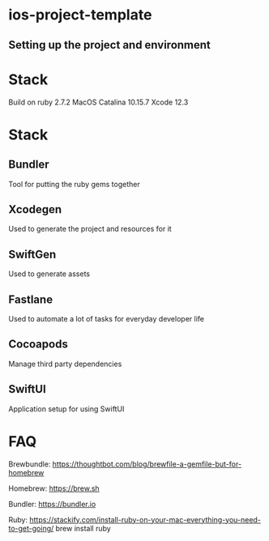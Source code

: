 # ios-project-template

## Setting up the project and environment

# Stack

Build on ruby 2.7.2
MacOS Catalina 10.15.7
Xcode 12.3

# Stack

## Bundler

Tool for putting the ruby gems together

## Xcodegen

Used to generate the project and resources for it

## SwiftGen

Used to generate assets

## Fastlane

Used to automate a lot of tasks for everyday developer life

## Cocoapods

Manage third party dependencies

## SwiftUI

Application setup for using SwiftUI

# FAQ

Brewbundle:
https://thoughtbot.com/blog/brewfile-a-gemfile-but-for-homebrew

Homebrew:
https://brew.sh

Bundler:
https://bundler.io

Ruby:
https://stackify.com/install-ruby-on-your-mac-everything-you-need-to-get-going/
brew install ruby
